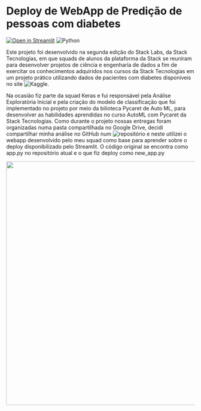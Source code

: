 # Deploy de WebApp de Predição de pessoas com diabetes

[![Open in Streamlit](https://static.streamlit.io/badges/streamlit_badge_red.svg)](https://gabedewitt-webapp-deploy-new-app-n93vy4.streamlitapp.com/)
![Python](https://img.shields.io/badge/Python-black?style=flat-square&logo=Python&logoColor=blue)

Este projeto foi desenvolvido na segunda edição do Stack Labs, da Stack Tecnologias, em que squads de alunos da plataforma da Stack se reuniram para desenvolver projetos de ciência e engenharia de dados a fim de exercitar os conhecimentos adquiridos nos cursos da Stack Tecnologias em um projeto prático utilizando dados de pacientes com diabetes disponíveis no site ![Kaggle](https://www.kaggle.com/alexteboul/diabetes-health-indicators-dataset).

Na ocasião fiz parte da squad Keras e fui responsável pela Análise Exploratória Inicial e pela criação do modelo de classificação que foi implementado no projeto por meio da bilioteca Pycaret de Auto ML, para desenvolver as habilidades aprendidas no curso AutoML com Pycaret da Stack Tecnologias. Como durante o projeto nossas entregas foram organizadas numa pasta compartilhada no Google Drive, decidi compartilhar minha análise no GitHub num ![repositório](https://github.com/gabedewitt/stackLabs_projeto_diabetes) e neste utilizei o webapp desenvolvido pelo meu squad como base para aprender sobre o deploy disponibilizado pelo Streamlit. O código original se encontra como app.py no repositório atual e o que fiz deploy como new_app.py

<p align="center">
<img src="https://user-images.githubusercontent.com/51098239/174847103-d6c9b8bb-811c-4e73-ae6d-b56cfae2ebf3.png" width="650">
</p>
